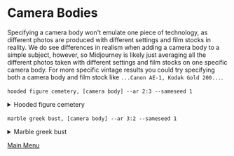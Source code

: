 # Camera Bodies

Specifying a camera body won't emulate one piece of technology, as different photos are produced with different settings and film stocks in reality. We do see differences in realism when adding a camera body to a simple subject, however, so Midjourney is likely just averaging all the different photos taken with different settings and film stocks on one specific camera body. For more specific vintage results you could try specifying both a camera body and film stock like `...Canon AE-1, Kodak Gold 200...`.

`hooded figure cemetery, [camera body] --ar 2:3 --sameseed 1`

<details><summary>Hooded figure cemetery</summary>
<p>

**Canon 7s**<br>
![Canon 7s](/camerabodies/images/hooded_figure_cemetery_Canon_7s.png)

**Canon AE-1**<br>
![Canon AE-1](/camerabodies/images/hooded_figure_cemetery_Canon_AE-1.png)

**Hasselblad 500cm**<br>
![Hasselblad 500cm](/camerabodies/images/hooded_figure_cemetery_Hasselblad_500cm.png)

**Leica A**<br>
![Leica A](/camerabodies/images/hooded_figure_cemetery_Leica_A.png)

**Leica M3**<br>
![Leica M3](/camerabodies/images/hooded_figure_cemetery_Leica_M3.png)

**Leica M6**<br>
![Leica M6](/camerabodies/images/hooded_figure_cemetery_Leica_M6.png)

**Mamiya RZ67**<br>
![Mamiya RZ67](/camerabodies/images/hooded_figure_cemetery_Mamiya_RZ67.png)

**Minolta X-700**<br>
![Minolta X-700](/camerabodies/images/hooded_figure_cemetery_Minolta_X-700.png)

**Nikon F2**<br>
![Nikon F2](/camerabodies/images/hooded_figure_cemetery_Nikon_F2.png)

**Olympus XA**<br>
![Olympus XA](/camerabodies/images/hooded_figure_cemetery_Olympus_XA.png)

**Rolleiflex 3.5F**<br>
![Rolleiflex 3.5F](/camerabodies/images/hooded_figure_cemetery_Rolleiflex_3_5F.png)

**Yashica T4**<br>
![Yashica T4](/camerabodies/images/hooded_figure_cemetery_Yashica_T4.png)

</p>
</details>

`marble greek bust, [camera body] --ar 3:2 --sameseed 1`

<details><summary>Marble greek bust</summary>
<p>

**No camera body**<br>
![No camera body](/camerabodies/images/marble_greek_bust_controlV2.png)
  
**Canon 7s**<br>
![Canon 7s](/camerabodies/images/marble_greek_bust_Canon_7s.png)

**Canon AE-1**<br>
![Canon AE-1](/camerabodies/images/marble_greek_bust_Canon_AE-1.png)

**Hasselblad 500cm**<br>
![Hasselblad 500cm](/camerabodies/images/marble_greek_bust_Hasselblad_500cm.png)

**Leica A**<br>
![Leica A](/camerabodies/images/marble_greek_bust_Leica_A.png)

**Leica M3**<br>
![Leica M3](/camerabodies/images/marble_greek_bust_Leica_M3.png)

**Leica M6**<br>
![Leica M6](/camerabodies/images/marble_greek_bust_Leica_M6.png)

**Mamiya RZ67**<br>
![Mamiya RZ67](/camerabodies/images/marble_greek_bust_Mamiya_RZ67.png)

**Minolta X-700**<br>
![Minolta X-700](/camerabodies/images/marble_greek_bust_Minolta_X-700.png)

**Nikon F2**<br>
![Nikon F2](/camerabodies/images/marble_greek_bust_Nikon_F2.png)

**Olympus XA**<br>
![Olympus XA](/camerabodies/images/marble_greek_bust_Olympus_XA.png)

**Rolleiflex 3.5F**<br>
![Rolleiflex 3.5F](/camerabodies/images/marble_greek_bust_Rolleiflex_3.5F.png)

**Yashica T4**<br>
![Yashica T4](/camerabodies/images/marble_greek_bust_Yashica_T4.png)

</p>
</details>

[Main Menu](https://github.com/ymgenesis/Midjourney-Photography-Resource)
